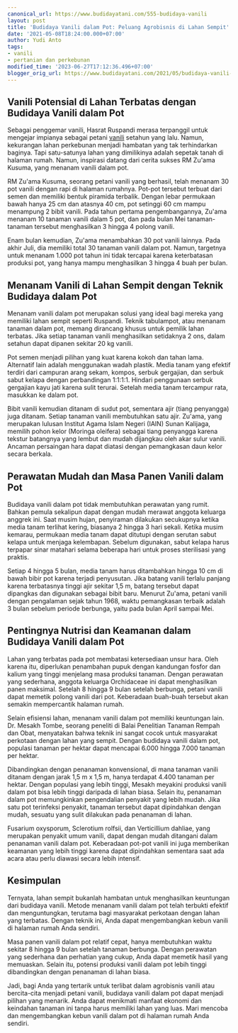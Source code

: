 ```yaml
---
canonical_url: https://www.budidayatani.com/555-budidaya-vanili
layout: post
title: 'Budidaya Vanili dalam Pot: Peluang Agrobisnis di Lahan Sempit'
date: '2021-05-08T18:24:00.000+07:00'
author: Yudi Anto
tags:
- vanili
- pertanian dan perkebunan
modified_time: '2023-06-27T17:12:36.496+07:00'
blogger_orig_url: https://www.budidayatani.com/2021/05/budidaya-vanili-minim-lahan-tanam-dalam.html
---
```


<h2>Vanili Potensial di Lahan Terbatas dengan Budidaya Vanili dalam Pot</h2><p>Sebagai penggemar vanili, Hasrat Ruspandi merasa terpanggil untuk mengejar impianya sebagai petani <a href="https://www.budidayatani.com/search/label/vanili">vanili</a> setahun yang lalu. Namun, kekurangan lahan perkebunan menjadi hambatan yang tak terhindarkan baginya. Tapi satu-satunya lahan yang dimilikinya adalah sepetak tanah di halaman rumah. Namun, inspirasi datang dari cerita sukses RM Zu'ama Kusuma, yang menanam vanili dalam pot.</p><p>RM Zu'ama Kusuma, seorang petani vanili yang berhasil, telah menanam 30 pot vanili dengan rapi di halaman rumahnya. Pot-pot tersebut terbuat dari semen dan memiliki bentuk piramida terbalik. Dengan lebar permukaan bawah hanya 25 cm dan atasnya 40 cm, pot setinggi 60 cm mampu menampung 2 bibit vanili. Pada tahun pertama pengembangannya, Zu'ama menanam 10 tanaman vanili dalam 5 pot, dan pada bulan Mei tanaman-tanaman tersebut menghasilkan 3 hingga 4 polong vanili.</p><p>Enam bulan kemudian, Zu'ama menambahkan 30 pot vanili lainnya. Pada akhir Juli, dia memiliki total 30 tanaman vanili dalam pot. Namun, targetnya untuk menanam 1.000 pot tahun ini tidak tercapai karena keterbatasan produksi pot, yang hanya mampu menghasilkan 3 hingga 4 buah per bulan.</p><h2>Menanam Vanili di Lahan Sempit dengan Teknik Budidaya dalam Pot</h2><p>Menanam vanili dalam pot merupakan solusi yang ideal bagi mereka yang memiliki lahan sempit seperti Ruspandi. Teknik tabulampot, atau menanam tanaman dalam pot, memang dirancang khusus untuk pemilik lahan terbatas. Jika setiap tanaman vanili menghasilkan setidaknya 2 ons, dalam setahun dapat dipanen sekitar 20 kg vanili.</p><p>Pot semen menjadi pilihan yang kuat karena kokoh dan tahan lama. Alternatif lain adalah menggunakan wadah plastik. Media tanam yang efektif terdiri dari campuran arang sekam, kompos, serbuk gergajian, dan serbuk sabut kelapa dengan perbandingan 1:1:1:1. Hindari penggunaan serbuk gergajian kayu jati karena sulit terurai. Setelah media tanam tercampur rata, masukkan ke dalam pot.</p><p>Bibit vanili kemudian ditanam di sudut pot, sementara ajir (tiang penyangga) juga ditanam. Setiap tanaman vanili membutuhkan satu ajir. Zu'ama, yang merupakan lulusan Institut Agama Islam Negeri (IAIN) Sunan Kalijaga, memilih pohon kelor (Moringa oleifera) sebagai tiang penyangga karena tekstur batangnya yang lembut dan mudah dijangkau oleh akar sulur vanili. Ancaman persaingan hara dapat diatasi dengan pemangkasan daun kelor secara berkala.</p><h2>Perawatan Mudah dan Masa Panen Vanili dalam Pot</h2><p>Budidaya vanili dalam pot tidak membutuhkan perawatan yang rumit. Bahkan pemula sekalipun dapat dengan mudah merawat anggota keluarga anggrek ini. Saat musim hujan, penyiraman dilakukan secukupnya ketika media tanam terlihat kering, biasanya 2 hingga 3 hari sekali. Ketika musim kemarau, permukaan media tanam dapat ditutupi dengan serutan sabut kelapa untuk menjaga kelembapan. Sebelum digunakan, sabut kelapa harus terpapar sinar matahari selama beberapa hari untuk proses sterilisasi yang praktis.</p><p>Setiap 4 hingga 5 bulan, media tanam harus ditambahkan hingga 10 cm di bawah bibir pot karena terjadi penyusutan. Jika batang vanili terlalu panjang karena terbatasnya tinggi ajir sekitar 1,5 m, batang tersebut dapat dipangkas dan digunakan sebagai bibit baru. Menurut Zu'ama, petani vanili dengan pengalaman sejak tahun 1968, waktu pemangkasan terbaik adalah 3 bulan sebelum periode berbunga, yaitu pada bulan April sampai Mei.</p><h2>Pentingnya Nutrisi dan Keamanan dalam Budidaya Vanili dalam Pot</h2><p>Lahan yang terbatas pada pot membatasi ketersediaan unsur hara. Oleh karena itu, diperlukan penambahan pupuk dengan kandungan fosfor dan kalium yang tinggi menjelang masa produksi tanaman. Dengan perawatan yang sederhana, anggota keluarga Orchidaceae ini dapat menghasilkan panen maksimal. Setelah 8 hingga 9 bulan setelah berbunga, petani vanili dapat memetik polong vanili dari pot. Keberadaan buah-buah tersebut akan semakin mempercantik halaman rumah.</p><p>Selain efisiensi lahan, menanam vanili dalam pot memiliki keuntungan lain. Dr. Mesakh Tombe, seorang peneliti di Balai Penelitian Tanaman Rempah dan Obat, menyatakan bahwa teknik ini sangat cocok untuk masyarakat perkotaan dengan lahan yang sempit. Dengan budidaya vanili dalam pot, populasi tanaman per hektar dapat mencapai 6.000 hingga 7.000 tanaman per hektar.</p><p>Dibandingkan dengan penanaman konvensional, di mana tanaman vanili ditanam dengan jarak 1,5 m x 1,5 m, hanya terdapat 4.400 tanaman per hektar. Dengan populasi yang lebih tinggi, Mesakh meyakini produksi vanili dalam pot bisa lebih tinggi daripada di lahan biasa. Selain itu, penanaman dalam pot memungkinkan pengendalian penyakit yang lebih mudah. Jika satu pot terinfeksi penyakit, tanaman tersebut dapat dipindahkan dengan mudah, sesuatu yang sulit dilakukan pada penanaman di lahan.</p><p>Fusarium oxysporum, Sclerotium rolfsii, dan Verticillium dahliae, yang merupakan penyakit umum vanili, dapat dengan mudah ditangani dalam penanaman vanili dalam pot. Keberadaan pot-pot vanili ini juga memberikan keamanan yang lebih tinggi karena dapat dipindahkan sementara saat ada acara atau perlu diawasi secara lebih intensif.</p><h2>Kesimpulan</h2><p>Ternyata, lahan sempit bukanlah hambatan untuk menghasilkan keuntungan dari budidaya vanili. Metode menanam vanili dalam pot telah terbukti efektif dan menguntungkan, terutama bagi masyarakat perkotaan dengan lahan yang terbatas. Dengan teknik ini, Anda dapat mengembangkan kebun vanili di halaman rumah Anda sendiri.</p><p>Masa panen vanili dalam pot relatif cepat, hanya membutuhkan waktu sekitar 8 hingga 9 bulan setelah tanaman berbunga. Dengan perawatan yang sederhana dan perhatian yang cukup, Anda dapat memetik hasil yang memuaskan. Selain itu, potensi produksi vanili dalam pot lebih tinggi dibandingkan dengan penanaman di lahan biasa.</p><p>Jadi, bagi Anda yang tertarik untuk terlibat dalam agrobisnis vanili atau bercita-cita menjadi petani vanili, budidaya vanili dalam pot dapat menjadi pilihan yang menarik. Anda dapat menikmati manfaat ekonomi dan keindahan tanaman ini tanpa harus memiliki lahan yang luas. Mari mencoba dan mengembangkan kebun vanili dalam pot di halaman rumah Anda sendiri.</p>